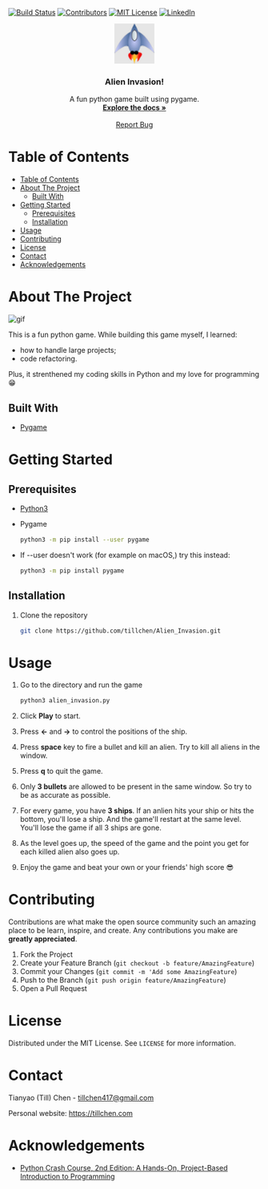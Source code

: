<!-- PROJECT SHIELDS -->
[![Build Status][build-shield]]()
[![Contributors][contributors-shield]]()
[![MIT License][license-shield]][license-url]
[![LinkedIn][linkedin-shield]][linkedin-url]

<p align="center">
    <a href="https://github.com/tillchen/Alien_Invasion"><img src="images/ship.bmp" alt="Logo" width="80" height="80"></a>
    <h3 align="center">Alien Invasion!</h3>
    <p align="center">
        A fun python game built using pygame.<br>
        <a href="https://github.com/tillchen/Alien_Invasion"><strong>Explore the docs »</strong></a><br><br>
    <a href="https://github.com/tillchen/Alien_Invasion/issues">Report Bug</a>
    </p>
</p>

<!-- TABLE OF CONTENTS -->
# Table of Contents

- [Table of Contents](#table-of-contents)
- [About The Project](#about-the-project)
  - [Built With](#built-with)
- [Getting Started](#getting-started)
  - [Prerequisites](#prerequisites)
  - [Installation](#installation)
- [Usage](#usage)
- [Contributing](#contributing)
- [License](#license)
- [Contact](#contact)
- [Acknowledgements](#acknowledgements)

<!-- ABOUT THE PROJECT -->
# About The Project

![gif](images/demo.gif)

This is a fun python game. While building this game myself, I learned:

* how to handle large projects;
* code refactoring.

Plus, it strenthened my coding skills in Python and my love for programming :grin:

## Built With

* [Pygame](https://www.pygame.org/)

<!-- GETTING STARTED -->
# Getting Started

## Prerequisites

* [Python3](https://www.python.org/downloads/)
* Pygame

    ```sh
    python3 -m pip install --user pygame
    ```

* If --user doesn't work (for example on macOS,) try this instead:

    ```sh
    python3 -m pip install pygame
    ```

## Installation

1. Clone the repository

    ```sh
    git clone https://github.com/tillchen/Alien_Invasion.git
    ```

<!-- USAGE EXAMPLES -->
# Usage

1. Go to the directory and run the game

    ```sh
    python3 alien_invasion.py
    ```

2. Click **Play** to start.
3. Press **<-** and **->** to control the positions of the ship.
4. Press **space** key to fire a bullet and kill an alien. Try to kill all aliens in the window.
5. Press **q** to quit the game.
6. Only **3 bullets** are allowed to be present in the same window. So try to be as accurate as possible.
7. For every game, you have **3 ships**. If an anlien hits your ship or hits the bottom, you'll lose a ship. And the game'll restart at the same level. You'll lose the game if all 3 ships are gone.
8. As the level goes up, the speed of the game and the point you get for each killed alien also goes up.
9. Enjoy the game and beat your own or your friends' high score :sunglasses:

<!-- CONTRIBUTING -->
# Contributing

Contributions are what make the open source community such an amazing place to be learn, inspire, and create. Any contributions you make are **greatly appreciated**.

1. Fork the Project
2. Create your Feature Branch (`git checkout -b feature/AmazingFeature`)
3. Commit your Changes (`git commit -m 'Add some AmazingFeature`)
4. Push to the Branch (`git push origin feature/AmazingFeature`)
5. Open a Pull Request

<!-- LICENSE -->
# License

Distributed under the MIT License. See `LICENSE` for more information.

<!-- CONTACT -->
# Contact

Tianyao (Till) Chen - tillchen417@gmail.com

Personal website: https://tillchen.com

<!-- ACKNOWLEDGEMENTS -->
# Acknowledgements

* [Python Crash Course, 2nd Edition: A Hands-On, Project-Based Introduction to Programming](https://www.amazon.com/Python-Crash-Course-2nd-Edition/dp/1593279280/ref=sr_1_1?keywords=python+crash+course&qid=1558808134&s=gateway&sr=8-1)

<!-- MARKDOWN LINKS & IMAGES -->
[build-shield]: https://img.shields.io/badge/build-passing-brightgreen.svg?style=flat-square
[contributors-shield]: https://img.shields.io/badge/contributors-1-orange.svg?style=flat-square
[license-shield]: https://img.shields.io/badge/license-MIT-blue.svg?style=flat-square
[license-url]: https://choosealicense.com/licenses/mit
[linkedin-shield]: https://img.shields.io/badge/-LinkedIn-black.svg?style=flat-square&logo=linkedin&colorB=555
[linkedin-url]: https://linkedin.com/in/tillchen/
